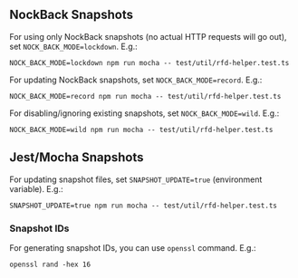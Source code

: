 ## NockBack Snapshots
For using only NockBack snapshots (no actual HTTP requests will go out), set `NOCK_BACK_MODE=lockdown`. E.g.:
```
NOCK_BACK_MODE=lockdown npm run mocha -- test/util/rfd-helper.test.ts
```

For updating NockBack snapshots, set `NOCK_BACK_MODE=record`. E.g.:
```
NOCK_BACK_MODE=record npm run mocha -- test/util/rfd-helper.test.ts
```

For disabling/ignoring existing snapshots, set `NOCK_BACK_MODE=wild`. E.g.:
```
NOCK_BACK_MODE=wild npm run mocha -- test/util/rfd-helper.test.ts
```

## Jest/Mocha Snapshots
For updating snapshot files, set `SNAPSHOT_UPDATE=true` (environment variable). E.g.:
```
SNAPSHOT_UPDATE=true npm run mocha -- test/util/rfd-helper.test.ts
``` 
### Snapshot IDs
For generating snapshot IDs, you can use `openssl` command. E.g.:
```
openssl rand -hex 16
```
